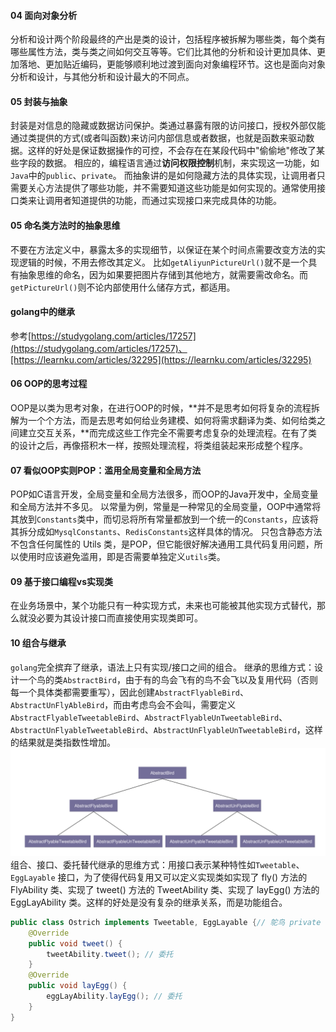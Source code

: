 #### 04 面向对象分析
分析和设计两个阶段最终的产出是类的设计，包括程序被拆解为哪些类，每个类有哪些属性方法，类与类之间如何交互等等。它们比其他的分析和设计更加具体、更加落地、更加贴近编码，更能够顺利地过渡到面向对象编程环节。这也是面向对象分析和设计，与其他分析和设计最大的不同点。
#### 05 封装与抽象
封装是对信息的隐藏或数据访问保护。类通过暴露有限的访问接口，授权外部仅能通过类提供的方式(或者叫函数)来访问内部信息或者数据，也就是函数来驱动数据。这样的好处是保证数据操作的可控，不会存在在某段代码中"偷偷地"修改了某些字段的数据。
相应的，编程语言通过**访问权限控制**机制，来实现这一功能，如`Java`中的`public`、`private`。
而抽象讲的是如何隐藏方法的具体实现，让调用者只需要关心方法提供了哪些功能，并不需要知道这些功能是如何实现的。通常使用接口类来让调用者知道提供的功能，而通过实现接口来完成具体的功能。
#### 05 命名类方法时的抽象思维
不要在方法定义中，暴露太多的实现细节，以保证在某个时间点需要改变方法的实现逻辑的时候，不用去修改其定义。
比如`getAliyunPictureUrl()`就不是一个具有抽象思维的命名，因为如果要把图片存储到其他地方，就需要需改命名。而`getPictureUrl()`则不论内部使用什么储存方式，都适用。
#### golang中的继承
参考[https://studygolang.com/articles/17257](https://studygolang.com/articles/17257)、[https://learnku.com/articles/32295](https://learnku.com/articles/32295)
#### 06 OOP的思考过程
OOP是以类为思考对象，在进行OOP的时候，**并不是思考如何将复杂的流程拆解为一个个方法，而是去思考如何给业务建模、如何将需求翻译为类、如何给类之间建立交互关系，**而完成这些工作完全不需要考虑复杂的处理流程。在有了类的设计之后，再像搭积木一样，按照处理流程，将类组装起来形成整个程序。
#### 07 看似OOP实则POP：滥用全局变量和全局方法
POP如C语言开发，全局变量和全局方法很多，而OOP的Java开发中，全局变量和全局方法并不多见。
以常量为例，常量是一种常见的全局变量，OOP中通常将其放到`Constants`类中，而切忌将所有常量都放到一个统一的`Constants`，应该将其拆分成如`MysqlConstants`、`RedisConstants`这样具体的情况。
只包含静态方法不包含任何属性的 Utils 类，是POP，但它能很好解决通用工具代码复用问题，所以使用时应该避免滥用，即是否需要单独定义`utils`类。
#### 09 基于接口编程vs实现类
在业务场景中，某个功能只有一种实现方式，未来也可能被其他实现方式替代，那么就没必要为其设计接口而直接使用实现类即可。
#### 10 组合与继承
`golang`完全摈弃了继承，语法上只有实现/接口之间的组合。
继承的思维方式：设计一个鸟的类`AbstractBird`，由于有的鸟会飞有的鸟不会飞以及复用代码（否则每一个具体类都需要重写），因此创建`AbstractFlyableBird`、`AbstractUnFlyAbleBird`，而由考虑鸟会不会叫，需要定义`AbstractFlyableTweetableBird`、`AbstractFlyableUnTweetableBird`、 `AbstractUnFlyableTweetableBird`、`AbstractUnFlyableUnTweetableBird`，这样的结果就是类指数性增加。
![image.png](../static/img/%E8%AE%BE%E8%AE%A1%E6%A8%A1%E5%BC%8F%E4%B9%8B%E7%BE%8E1.png)
组合、接口、委托替代继承的思维方式：用接口表示某种特性如`Tweetable`、`EggLayable` 接口，为了使得代码复用又可以定义实现类如实现了 fly() 方法的 FlyAbility 类、实现了 tweet() 方法的 TweetAbility 类、实现了 layEgg() 方法的 EggLayAbility 类。这样的好处是没有复杂的继承关系，而是功能组合。
```java
public class Ostrich implements Tweetable, EggLayable {// 鸵鸟 private TweetAbility tweetAbility = new TweetAbility(); // 组合 private EggLayAbility eggLayAbility = new EggLayAbility(); // 组合 //... 省略其他属性和方法...
    @Override
    public void tweet() { 
        tweetAbility.tweet(); // 委托
    }
    @Override
    public void layEgg() { 
        eggLayAbility.layEgg(); // 委托
    }
}
```
